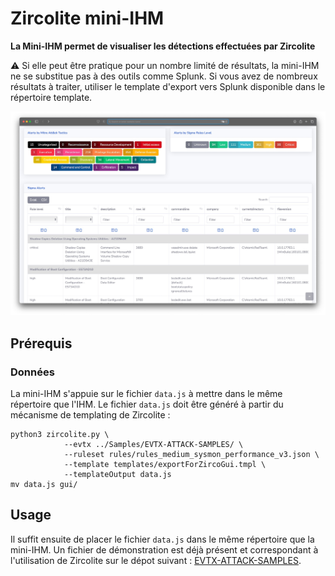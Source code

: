 # Zircolite mini-IHM

**La Mini-IHM permet de visualiser les détections effectuées par Zircolite**

:warning: Si elle peut être pratique pour un nombre limité de résultats, la mini-IHM ne se substitue pas à des outils comme Splunk. Si vous avez de nombreux résultats à traiter, utiliser le template d'export vers Splunk disponible dans le répertoire template.

![](../pics/gui.jpg)

## Prérequis 

### Données

La mini-IHM s'appuie sur le fichier `data.js` à mettre dans le même répertoire que l'IHM. Le fichier `data.js` doit être généré à partir du mécanisme de templating de Zircolite : 

```shell
python3 zircolite.py \
			--evtx ../Samples/EVTX-ATTACK-SAMPLES/ \
			--ruleset rules/rules_medium_sysmon_performance_v3.json \ 
			--template templates/exportForZircoGui.tmpl \ 
			--templateOutput data.js
mv data.js gui/

```

## Usage

Il suffit ensuite de placer le fichier `data.js` dans le même répertoire que la mini-IHM. Un fichier de démonstration est déjà présent et correspondant à l'utilisation de Zircolite sur le dépot suivant : [EVTX-ATTACK-SAMPLES](https://github.com/sbousseaden/EVTX-ATTACK-SAMPLES).